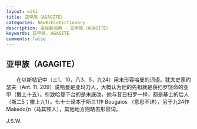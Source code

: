 ```yaml
---
layout: wiki
title: 亚甲族（AGAGITE）
categories: NewBibleDictionary
description: 圣经新词典 - 亚甲族（AGAGITE）
keywords: 亚甲族, AGAGITE
comments: false
---
```


## 亚甲族（AGAGITE）

　　在以斯帖记中（三1、10，八3、5，九24）用来形容哈曼的词语。犹太史家约瑟夫（Ant. 11. 209）说哈曼是亚玛力人，大概认为他的先祖就是获扫罗饶命的亚甲（撒上十五）。引致哈曼下台的是末底改，他与昔日扫罗一样，都是基士的后人（斯二5；撒上九1）。七十士译本于斯三1作 Bougaios （意思不详），另于九24作 Makedo{n（马其顿人），其他地方则略去形容词。

J.S.W.
